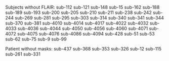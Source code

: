 Subjects without FLAIR:
sub-112 sub-121 sub-148 sub-15 sub-162 sub-188 sub-189 sub-193 sub-200 sub-205 sub-210 sub-211 sub-238 sub-242 sub-244 sub-269 sub-281 sub-295 sub-303 sub-314 sub-340 sub-341 sub-344 sub-370 sub-381 sub-4010 sub-4014 sub-4017 sub-4022 sub-4032 sub-4033 sub-4036 sub-4044 sub-4050 sub-4056 sub-4060 sub-4071 sub-4072 sub-4075 sub-4076 sub-4086 sub-4094 sub-428 sub-51 sub-53 sub-62 sub-75 sub-9 sub-99

Patient without masks:
sub-437 sub-368 sub-353 sub-326 sub-12 sub-115 sub-261 sub-331
